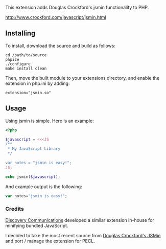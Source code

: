 This extension adds Douglas Crockford's jsmin functionality to PHP.

http://www.crockford.com/javascript/jsmin.html

## Installing

To install, download the source and build as follows:

```
cd /path/to/source
phpize
./configure
make install clean
```

Then, move the built module to your extensions directory, and enable the extension in php.ini by adding:

```
extension="jsmin.so"
```

## Usage

Using jsmin is simple. Here is an example:

```php
<?php

$javascript = <<<JS
/**
 * My JavaScript Library
 */

var notes = "jsmin is easy!";
JS;

echo jsmin($javascript);
```

And example output is the following:

```php
var notes="jsmin is easy!";
```

### Credits

[Discovery Communications](http://discovery.com) developed a similar extension in-house for minifying bundled JavaScript.

I decided to take the most recent source from [Douglas Crockford's JSMin](/douglascrockford/JSMin) and port / manage the extension for PECL.
